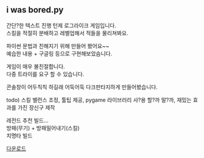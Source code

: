 
## i was bored.py

간단?한 텍스트 진행 턴제 로그라이크 게임입니다.  
스킬을 적절히 분배하고 레벨업해서 적들을 물리쳐봐요.

파이썬 문법과 친해지기 위해 만들어 봤어요~~  
예습한 내용 + 구글링 등으로 구현해보았슴니다.



게임이 매우 불친절합니다.  
다중 트라이를 요구 할 수 있습니다.

콘솔창이 어두칙칙 하길래 어둑어둑 다크판타지하게 만들어봤습니다.


todo) 스킬 밸런스 조정, 툴팁 제공, pygame 라이브러리 사?용 할?까 말?까, 재밌는 효과를 가진 장신구 제작

레전드 추천 빌드...  
방패(무기) + 방패밀어내기(스킬)  
치명타 빌드  

[다운로드](https://github.com/4vpr/i_was_bored/releases/download/0.0.2a/i_was_bored.py)  
